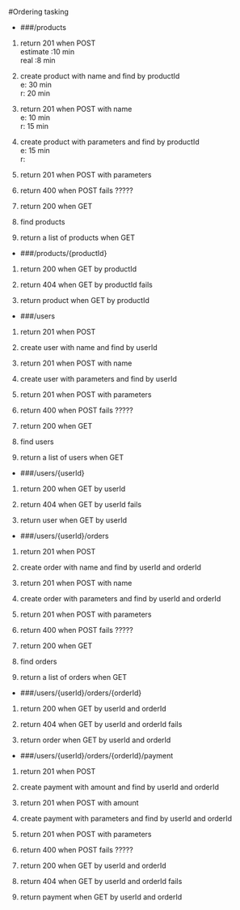 #Ordering tasking

* ###/products

1. return 201 when POST  
estimate :10 min  
real :8 min

2. create product with name and find by productId  
e: 30 min  
r: 20 min

3. return 201 when POST with name  
e: 10 min  
r: 15 min

4. create product with parameters and find by productId  
e: 15 min  
r: 

5. return 201 when POST with parameters

6. return 400 when POST fails ?????

7. return 200 when GET

8. find products 

9. return a list of products when GET

* ###/products/{productId}

1. return 200 when GET by productId

2. return 404 when GET by productId fails

3. return product when GET by productId

* ###/users

1. return 201 when POST

2. create user with name and find by userId

3. return 201 when POST with name

4. create user with parameters and find by userId

5. return 201 when POST with parameters

6. return 400 when POST fails ?????

7. return 200 when GET

8. find users 

9. return a list of users when GET

* ###/users/{userId}

1. return 200 when GET by userId

2. return 404 when GET by userId fails

3. return user when GET by userId

* ###/users/{userId}/orders

1. return 201 when POST

2. create order with name and find by userId and orderId

3. return 201 when POST with name

4. create order with parameters and find by userId and orderId

5. return 201 when POST with parameters

6. return 400 when POST fails ?????

7. return 200 when GET

8. find orders 

9. return a list of orders when GET

* ###/users/{userId}/orders/{orderId}

1. return 200 when GET by userId and orderId

2. return 404 when GET by userId and orderId fails

3. return order when GET by userId and orderId

* ###/users/{userId}/orders/{orderId}/payment

1. return 201 when POST

2. create payment with amount and find by userId and orderId

3. return 201 when POST with amount

4. create payment with parameters and find by userId and orderId

5. return 201 when POST with parameters

6. return 400 when POST fails ?????

7. return 200 when GET by userId and orderId

8. return 404 when GET by userId and orderId fails

9. return payment when GET by userId and orderId
